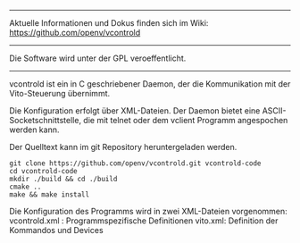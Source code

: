 ***********************************************************
Aktuelle Informationen und Dokus finden sich im Wiki:
https://github.com/openv/vcontrold
***********************************************************
Die Software wird unter der GPL veroeffentlicht.
***********************************************************


vcontrold ist ein in C geschriebener Daemon, der die Kommunikation mit 
der Vito-Steuerung übernimmt.

Die Konfiguration erfolgt über XML-Dateien.
Der Daemon bietet eine ASCII-Socketschnittstelle, die mit telnet oder 
dem vclient Programm angespochen werden kann.

Der Quelltext kann im git Repository heruntergeladen werden.

	git clone https://github.com/openv/vcontrold.git vcontrold-code
    cd vcontrold-code
	mkdir ./build && cd ./build
    cmake ..
	make && make install


Die Konfiguration des Programms wird in zwei XML-Dateien vorgenommen:
vcontrold.xml : Programmspezifische Definitionen
vito.xml: Definition der Kommandos und Devices

